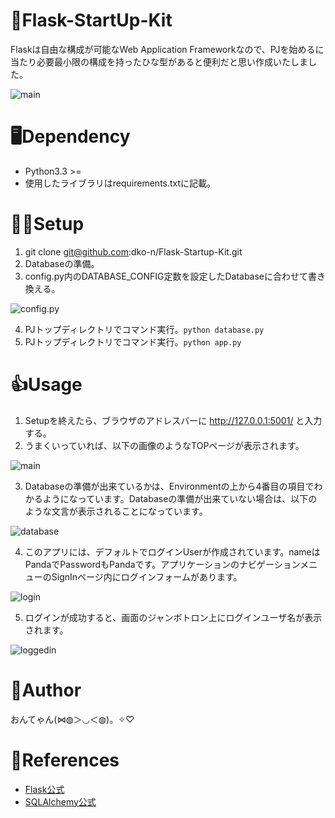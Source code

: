 # 🧪Flask-StartUp-Kit
Flaskは自由な構成が可能なWeb Application Frameworkなので、PJを始めるに当たり必要最小限の構成を持ったひな型があると便利だと思い作成いたしました。

![main](https://user-images.githubusercontent.com/13768156/74444176-cf2c7380-4eb7-11ea-8167-2cf2968694c1.png)

# 🖥Dependency
* Python3.3 >=
* 使用したライブラリはrequirements.txtに記載。

# 👩‍💻Setup
1. git clone git@github.com:dko-n/Flask-Startup-Kit.git
2. Databaseの準備。
3. config.py内のDATABASE_CONFIG定数を設定したDatabaseに合わせて書き換える。

![config.py](https://user-images.githubusercontent.com/13768156/74444166-cc318300-4eb7-11ea-8943-1b5ccbd1707b.png)


4. PJトップディレクトリでコマンド実行。```python database.py```
5. PJトップディレクトリでコマンド実行。```python app.py```

# 👍Usage
1. Setupを終えたら、ブラウザのアドレスバーに http://127.0.0.1:5001/ と入力する。
2. うまくいっていれば、以下の画像のようなTOPページが表示されます。

![main](https://user-images.githubusercontent.com/13768156/74444176-cf2c7380-4eb7-11ea-8167-2cf2968694c1.png)

3. Databaseの準備が出来ているかは、Environmentの上から4番目の項目でわかるようになっています。Databaseの準備が出来ていない場合は、以下のような文言が表示されることになっています。

![database](https://user-images.githubusercontent.com/13768156/74445902-78746900-4eba-11ea-8e7f-1b31306121e5.png)

4. このアプリには、デフォルトでログインUserが作成されています。nameはPandaでPasswordもPandaです。アプリケーションのナビゲーションメニューのSignInページ内にログインフォームがあります。

![login](https://user-images.githubusercontent.com/13768156/74446266-fa649200-4eba-11ea-951a-a59562b0e144.png)

5. ログインが成功すると、画面のジャンボトロン上にログインユーザ名が表示されます。

![loggedin](https://user-images.githubusercontent.com/13768156/74446482-4b748600-4ebb-11ea-93c4-863786fd1a89.png)

# 📝Author
おんてゃん(⋈◍＞◡＜◍)。✧♡

# 📖References
* [Flask公式](https://a2c.bitbucket.io/flask/)
* [SQLAlchemy公式](https://docs.sqlalchemy.org/en/13/index.html)
